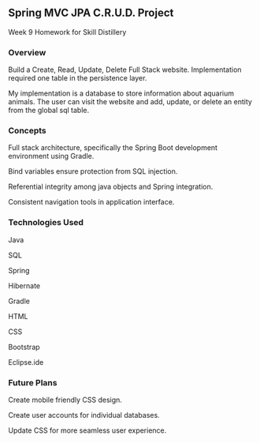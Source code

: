 ## Spring MVC JPA C.R.U.D. Project

Week 9 Homework for Skill Distillery

### Overview

Build a Create, Read, Update, Delete Full Stack website. Implementation required one table in the persistence layer.

My implementation is a database to store information about aquarium animals. The user can visit the website and add, update, or delete an entity from the global sql table.


### Concepts

Full stack architecture, specifically the Spring Boot development environment using Gradle.

Bind variables ensure protection from SQL injection.

Referential integrity among java objects and Spring integration.

Consistent navigation tools in application interface.

### Technologies Used

Java

SQL

Spring

Hibernate

Gradle

HTML

CSS

Bootstrap

Eclipse.ide


### Future Plans

Create mobile friendly CSS design.

Create user accounts for individual databases.

Update CSS for more seamless user experience.
